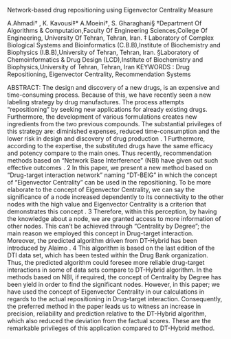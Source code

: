 


Network-based drug repositioning using
Eigenvector Centrality Measure

A.Ahmadi† ,    K. Kavousi‡*   A.Moeini†,  S. Gharaghani§
†Department Of Algorithms  & Computation,Faculty Of Engineering Sciences,College Of Engineering, University  Of  Tehran, Tehran, Iran. ‡ Laboratory of Complex Biological Systems and Bioinformatics (C.B.B),Institute of Biochemistry and Biophysics (I.B.B),University of Tehran, Tehran, Iran. §Laboratory of Chemoinformatics  & Drug Design (LCD),Institute of Biochemistry and Biophysics,University of Tehran, Tehran, Iran
KEYWORDS : Drug Repositioning, Eigenvector Centrality,  Recommendation Systems
 
ABSTRACT: The design and discovery of a new drugs, is an expensive and time-consuming process. Because of this, we have recently seen a new labeling strategy by drug manufactures. The process attempts “repositioning” by seeking new applications for already existing drugs. Furthermore, the development of various formulations creates new ingredients from the two previous compounds. The substantial privileges of this strategy are: diminished expenses, reduced time-consumption and the lower risk in design and discovery of drug production . 1 Furthermore, according to the expertise, the substituted drugs have the same efficacy and potency compare to the main ones. Thus recently, recommendation methods based on “Network Base Interference” (NBI) have given out such effective outcomes . 2
In this paper, we present a new method based on “Drug-target interaction network” naming “DT-BEIG” in which the concept of “Eigenvector Centrality” can be used in the repositioning. To be more elaborate to the concept of Eigenvector Centrality, we can say the significance of a node increased dependently to its connectivity to the other nodes with the high value and Eigenvector Centrality is a criterion that demonstrates this concept . 3 Therefore, within this perception, by having the knowledge about a node, we are granted access to more information of other nodes. This can’t be achieved through “Centrality by Degree”; the main reason we employed this concept in Drug-target interaction.
Moreover, the predicted algorithm driven from DT-Hybrid has been introduced by Alaimo . 4 This algorithm is based on the last edition of the DTI data set, which has been tested within the Drug Bank organization. Thus, the predicted algorithm could foresee more reliable drug-target interactions in some of data sets compare to DT-Hybrid algorithm.
In the methods based on NBI, if required, the concept of Centrality by Degree has been yield in order to find the significant nodes. However, in this paper; we have used the concept of Eigenvector Centrality in our calculations in regards to the actual repositioning in Drug-target interaction. Consequently, the preferred method in the paper leads us to witness an increase in precision, reliability and prediction relative to the DT-Hybrid algorithm, which also reduced the deviation from the factual scores. These are the remarkable privileges of this application compared to DT-Hybrid method. 


